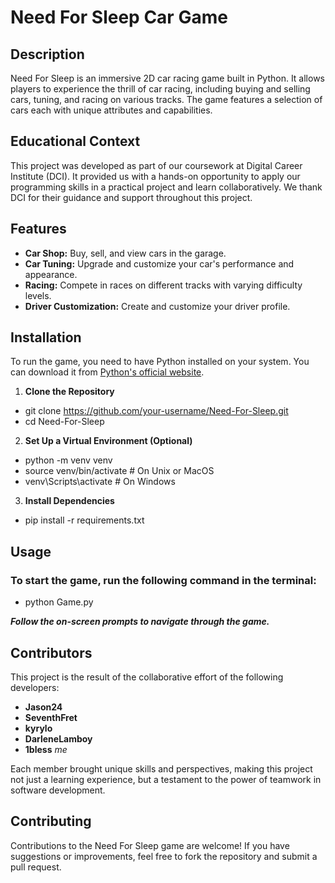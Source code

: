 # Need For Sleep Car Game

## Description
Need For Sleep is an immersive 2D car racing game built in Python. It allows players to experience the thrill of car racing, including buying and selling cars, tuning, and racing on various tracks. The game features a selection of cars each with unique attributes and capabilities.

## Educational Context
This project was developed as part of our coursework at Digital Career Institute (DCI). It provided us with a hands-on opportunity to apply our programming skills in a practical project and learn collaboratively. We thank DCI for their guidance and support throughout this project.

## Features
- **Car Shop:** Buy, sell, and view cars in the garage.
- **Car Tuning:** Upgrade and customize your car's performance and appearance.
- **Racing:** Compete in races on different tracks with varying difficulty levels.
- **Driver Customization:** Create and customize your driver profile.

## Installation

To run the game, you need to have Python installed on your system. You can download it from [Python's official website](https://www.python.org/downloads/).

1. **Clone the Repository**
- git clone https://github.com/your-username/Need-For-Sleep.git
- cd Need-For-Sleep

2. **Set Up a Virtual Environment (Optional)**
- python -m venv venv
- source venv/bin/activate # On Unix or MacOS
- venv\Scripts\activate # On Windows


3. **Install Dependencies**
- pip install -r requirements.txt


## Usage

### To start the game, run the following command in the terminal:
- python Game.py

***Follow the on-screen prompts to navigate through the game.***


## Contributors
This project is the result of the collaborative effort of the following developers:

- **Jason24**
- **SeventhFret**
- **kyrylo**
- **DarleneLamboy**
- **1bless** *me*

Each member brought unique skills and perspectives, making this project not just a learning experience, but a testament to the power of teamwork in software development.


## Contributing

Contributions to the Need For Sleep game are welcome! If you have suggestions or improvements, feel free to fork the repository and submit a pull request.

